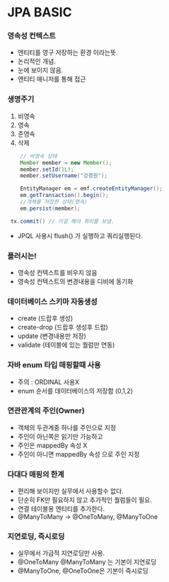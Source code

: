 # JPA BASIC

### 영속성 컨텍스트
- 엔티티를 영구 저장하는 환경 이라는뜻.
- 논리적인 개념.
- 눈에 보이지 않음.
- 엔티티 매니저를 통해 접근

### 생명주기
1. 비영속
2. 영속
3. 준영속
4. 삭제


```java
    // 비영속 상태
    Member member = new Member();
    member.setId(1L);
    member.setUsername("강경원");

    EntityManager em = emf.createEntityManager();
    em.getTransaction().begin();
    //객체를 저장한 상태(영속)
    em.persist(member);

```
```java
 tx.commit() // 이걸 해야 쿼리를 보냄.
```


- JPQL 사용시 flush() 가 실행하고 쿼리실행된다.


### 플러시는!
- 영속성 컨텍스트를 비우지 않음
- 영속성 컨텍스트의 변경내용을 디비에 동기화


### 데이터베이스 스키마 자동생성
- create (드랍후 생성)
- create-drop (드랍후 생성후 드랍)
- update (변경내용만 저장)
- validate (테이블에 있는 퀄럼만 연동)

### 자바 enum 타입 매핑할때 사용
- 주의 : ORDINAL 사용X
- enum 순서를 데이터베이스의 저장함 (0,1,2)

### 연관관계의 주인(Owner)
- 객체의 두관계중 하나를 주인으로 지정
- 주인이 아닌쪽은 읽기만 가능하고
- 주인은 mappedBy 속성 X
- 주인이 아니면 mappedBy 속성 으로 주인 지정

### 다대다 매핑의 한계
- 편리해 보이지만 실무에서 사용할수 없다.
- 단순히 FK만 필요하지 않고 추가적인 퀄럼들이 필요.
- 연결 테이블용 엔티티를 추가한다.
- @ManyToMany -> @OneToMany, @ManyToOne

### 지연로딩, 즉시로딩
- 실무에서 가급적 지연로딩만 사용.
- @OneToMany @ManyToMany 는 기본이 지연로딩
- @ManyToOne, @OneToOne은 기본이 즉시로딩